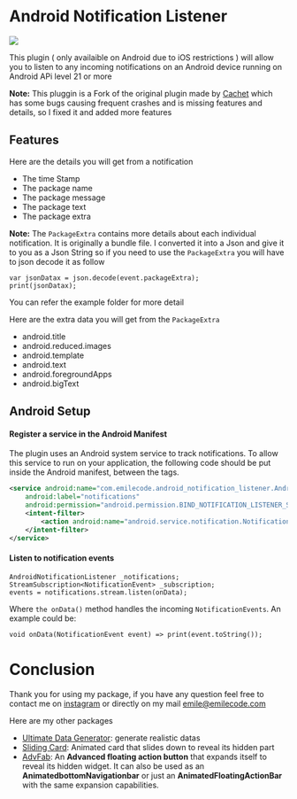 # Android Notification Listener


![](https://github.com/PavieOlivier/AndroidNotificationListener/blob/master/Image/notif.png?raw=true)

This plugin ( only availaible on Android due to iOS restrictions ) will allow you to listen to any incoming notifications on an Android device running on Android APi level 21 or more


**Note:** This pluggin is a Fork of the original plugin made by [Cachet](https://pub.dev/packages/notifications) which has some bugs causing frequent crashes and is missing features and details, so I fixed it and added more features 

## Features
Here are the details you will get from a notification
- The time Stamp
- The package name
- The package message
- The package text
- The package extra

**Note:** The `PackageExtra` contains more details about each individual notification. It is originally a bundle file. I converted it into a Json and give it to you as a Json String so if you need to use the `PackageExtra` you will have to json decode it as follow

```
var jsonDatax = json.decode(event.packageExtra);
print(jsonDatax);
```
You can refer the example folder for more detail

Here are the extra data you will get from the `PackageExtra`

- android.title
- android.reduced.images
- android.template
- android.text
- android.foregroundApps
- android.bigText

## Android Setup
#### Register a service in the Android Manifest
The plugin uses an Android system service to track notifications. To allow this service to run on your application, the following code should be put inside the Android manifest, between the <application></application> tags.

```xml
<service android:name="com.emilecode.android_notification_listener.AndroidNotificationListenerPlugin"
    android:label="notifications"
    android:permission="android.permission.BIND_NOTIFICATION_LISTENER_SERVICE">
    <intent-filter>
        <action android:name="android.service.notification.NotificationListenerService" />
    </intent-filter>
</service>
```

#### Listen to notification events

```
AndroidNotificationListener _notifications;
StreamSubscription<NotificationEvent> _subscription;
events = notifications.stream.listen(onData);
```

Where `the onData()` method handles the incoming `NotificationEvents`.
An example could be:

```
void onData(NotificationEvent event) => print(event.toString());
```

# Conclusion

Thank you for using my package, if you have any question feel free to contact me on [instagram](https://www.instagram.com/emilecode/) or directly on my mail emile@emilecode.com

Here are my other packages

- [Ultimate Data Generator](https://pub.dev/packages/ultimate_data_generator): generate realistic datas
- [Sliding Card](https://pub.dev/packages/sliding_card): Animated card that slides down to reveal its hidden part
- [AdvFab](https://pub.dev/packages/adv_fab): An **Advanced floating action button** that expands itself to reveal its hidden widget. It can also be used as an **AnimatedbottomNavigationbar** or just an **AnimatedFloatingActionBar** with the same expansion capabilities.
